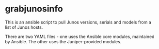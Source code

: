 # grabjunosinfo
This is an ansible script to pull Junos versions, serials and models from a list of Junos hosts.

There are two YAML files - one uses the Ansible core modules, maintained by Ansible.  The other uses the Juniper-provided modules.
